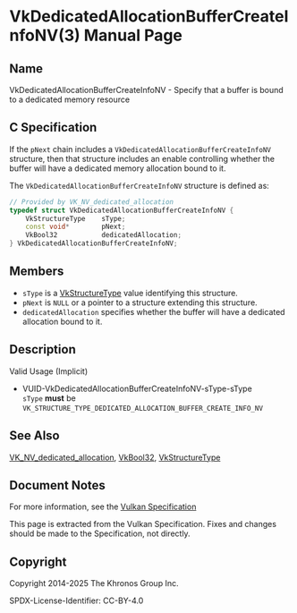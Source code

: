 # VkDedicatedAllocationBufferCreateInfoNV(3) Manual Page

## Name

VkDedicatedAllocationBufferCreateInfoNV - Specify that a buffer is bound to a dedicated memory resource



## [](#_c_specification)C Specification

If the `pNext` chain includes a `VkDedicatedAllocationBufferCreateInfoNV` structure, then that structure includes an enable controlling whether the buffer will have a dedicated memory allocation bound to it.

The `VkDedicatedAllocationBufferCreateInfoNV` structure is defined as:

```c++
// Provided by VK_NV_dedicated_allocation
typedef struct VkDedicatedAllocationBufferCreateInfoNV {
    VkStructureType    sType;
    const void*        pNext;
    VkBool32           dedicatedAllocation;
} VkDedicatedAllocationBufferCreateInfoNV;
```

## [](#_members)Members

- `sType` is a [VkStructureType](https://registry.khronos.org/vulkan/specs/latest/man/html/VkStructureType.html) value identifying this structure.
- `pNext` is `NULL` or a pointer to a structure extending this structure.
- `dedicatedAllocation` specifies whether the buffer will have a dedicated allocation bound to it.

## [](#_description)Description

Valid Usage (Implicit)

- [](#VUID-VkDedicatedAllocationBufferCreateInfoNV-sType-sType)VUID-VkDedicatedAllocationBufferCreateInfoNV-sType-sType  
  `sType` **must** be `VK_STRUCTURE_TYPE_DEDICATED_ALLOCATION_BUFFER_CREATE_INFO_NV`

## [](#_see_also)See Also

[VK\_NV\_dedicated\_allocation](https://registry.khronos.org/vulkan/specs/latest/man/html/VK_NV_dedicated_allocation.html), [VkBool32](https://registry.khronos.org/vulkan/specs/latest/man/html/VkBool32.html), [VkStructureType](https://registry.khronos.org/vulkan/specs/latest/man/html/VkStructureType.html)

## [](#_document_notes)Document Notes

For more information, see the [Vulkan Specification](https://registry.khronos.org/vulkan/specs/latest/html/vkspec.html#VkDedicatedAllocationBufferCreateInfoNV)

This page is extracted from the Vulkan Specification. Fixes and changes should be made to the Specification, not directly.

## [](#_copyright)Copyright

Copyright 2014-2025 The Khronos Group Inc.

SPDX-License-Identifier: CC-BY-4.0